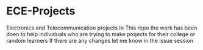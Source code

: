 # ECE-Projects
Electronics and Telecommunication projects
In This repo the work has been doen to help individuals who are trying to make projects for their college 
or random learners 
If there are any changes let me know in the issue session

